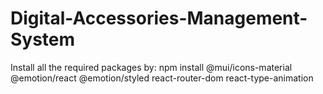 # Digital-Accessories-Management-System
Install all the required packages by:
npm install @mui/icons-material @emotion/react @emotion/styled react-router-dom react-type-animation
